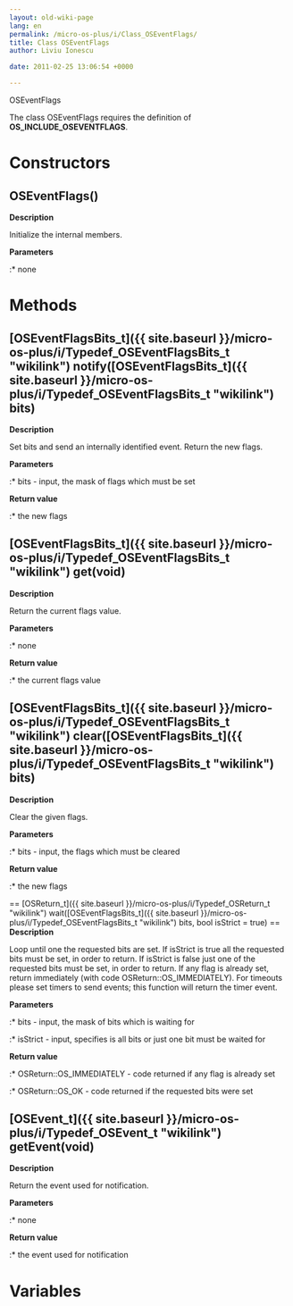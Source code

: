 ```yaml
---
layout: old-wiki-page
lang: en
permalink: /micro-os-plus/i/Class_OSEventFlags/
title: Class OSEventFlags
author: Liviu Ionescu

date: 2011-02-25 13:06:54 +0000

---
```


OSEventFlags

The class OSEventFlags requires the definition of **OS_INCLUDE_OSEVENTFLAGS**.

Constructors
============

OSEventFlags()
--------------

**Description**


Initialize the internal members.

**Parameters**

:\* none

Methods
=======

[OSEventFlagsBits_t]({{ site.baseurl }}/micro-os-plus/i/Typedef_OSEventFlagsBits_t "wikilink") notify([OSEventFlagsBits_t]({{ site.baseurl }}/micro-os-plus/i/Typedef_OSEventFlagsBits_t "wikilink") bits)
----------------------------------------------------------------------------------------------------------------------------------------

**Description**


Set bits and send an internally identified event. Return the new flags.

**Parameters**

:\* bits - input, the mask of flags which must be set

**Return value**

:\* the new flags

[OSEventFlagsBits_t]({{ site.baseurl }}/micro-os-plus/i/Typedef_OSEventFlagsBits_t "wikilink") get(void)
-----------------------------------------------------------------------

**Description**


Return the current flags value.

**Parameters**

:\* none

**Return value**

:\* the current flags value

[OSEventFlagsBits_t]({{ site.baseurl }}/micro-os-plus/i/Typedef_OSEventFlagsBits_t "wikilink") clear([OSEventFlagsBits_t]({{ site.baseurl }}/micro-os-plus/i/Typedef_OSEventFlagsBits_t "wikilink") bits)
---------------------------------------------------------------------------------------------------------------------------------------

**Description**


Clear the given flags.

**Parameters**

:\* bits - input, the flags which must be cleared

**Return value**

:\* the new flags

== [OSReturn_t]({{ site.baseurl }}/micro-os-plus/i/Typedef_OSReturn_t "wikilink") wait([OSEventFlagsBits_t]({{ site.baseurl }}/micro-os-plus/i/Typedef_OSEventFlagsBits_t "wikilink") bits, bool isStrict = true) == **Description**


Loop until one the requested bits are set. If isStrict is true all the requested bits must be set, in order to return. If isStrict is false just one of the requested bits must be set, in order to return. If any flag is already set, return immediately (with code OSReturn::OS_IMMEDIATELY). For timeouts please set timers to send events; this function will return the timer event.

**Parameters**

:\* bits - input, the mask of bits which is waiting for

:\* isStrict - input, specifies is all bits or just one bit must be waited for

**Return value**

:\* OSReturn::OS_IMMEDIATELY - code returned if any flag is already set

:\* OSReturn::OS_OK - code returned if the requested bits were set

[OSEvent_t]({{ site.baseurl }}/micro-os-plus/i/Typedef_OSEvent_t "wikilink") getEvent(void)
----------------------------------------------------------

**Description**


Return the event used for notification.

**Parameters**

:\* none

**Return value**

:\* the event used for notification

Variables
=========
